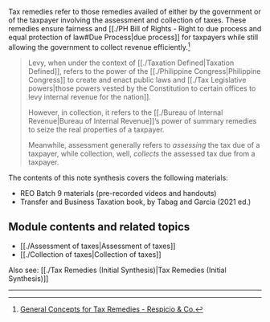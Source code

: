 Tax remedies refer to those remedies availed of either by the government or of the taxpayer involving the assessment and collection of taxes. These remedies ensure fairness and [[./PH Bill of Rights - Right to due process and equal protection of law#Due Process|due process]] for taxpayers while still allowing the government to collect revenue efficiently.[^1]  

> Levy, when under the context of [[./Taxation Defined|Taxation Defined]], refers to the power of the [[./Philippine Congress|Philippine Congress]] to create and enact public laws and [[./Tax Legislative powers|those powers vested by the Constitution to certain offices to levy internal revenue for the nation]]. 
> 
> However, in collection, it refers to the [[./Bureau of Internal Revenue|Bureau of Internal Revenue]]’s power of summary remedies to seize the real properties of a taxpayer.
> 
> Meanwhile, assessment generally refers to *assessing* the tax due of a taxpayer, while collection, well, *collects* the assessed tax due from a taxpayer.

The contents of this note synthesis covers the following materials:
- REO Batch 9 materials (pre-recorded videos and handouts)
- Transfer and Business Taxation book, by Tabag and Garcia (2021 ed.)
## Module contents and related topics
- [[./Assessment of taxes|Assessment of taxes]]
- [[./Collection of taxes|Collection of taxes]]

Also see: [[./Tax Remedies (Initial Synthesis)|Tax Remedies (Initial Synthesis)]]

---

[^1]: [General Concepts for Tax Remedies - Respicio & Co.](https://www.respicio.ph/bar/2025/mercantile-and-taxation-laws/taxation-law/national-internal-revenue-code-of-1997-nirc-as/tax-remedies/general-concepts)
